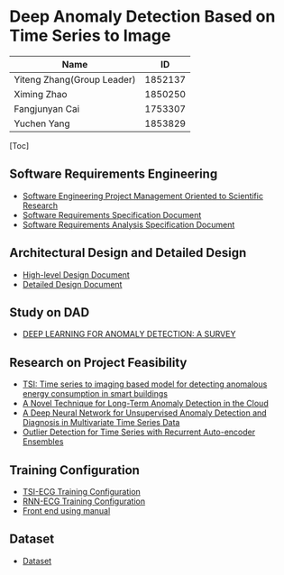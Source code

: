 # Deep Anomaly Detection Based on Time Series to Image



| Name                       | ID      |
| -------------------------- | ------- |
| Yiteng Zhang(Group Leader) | 1852137 |
| Ximing Zhao                | 1850250 |
| Fangjunyan Cai             | 1753307 |
| Yuchen Yang                | 1853829 |



[Toc]

## Software Requirements Engineering

- [Software Engineering Project Management Oriented to Scientific Research]()
- [Software Requirements Specification Document]()
- [Software Requirements Analysis Specification Document]()

## Architectural Design and Detailed Design

- [High-level Design Document]()
- [Detailed Design Document]()
## Study on DAD

* [DEEP LEARNING FOR ANOMALY DETECTION: A SURVEY]()
## Research on Project Feasibility

- [TSI: Time series to imaging based model for detecting anomalous energy consumption in smart buildings]()
- [A Novel Technique for Long-Term Anomaly Detection in the Cloud]()
- [A Deep Neural Network for Unsupervised Anomaly Detection and Diagnosis in Multivariate Time Series Data]()
- [Outlier Detection for Time Series with Recurrent Auto-encoder Ensembles]()


## Training Configuration

* [TSI-ECG Training Configuration]()
* [RNN-ECG Training Configuration]()
* [Front end using manual]()

## Dataset

* [Dataset]()